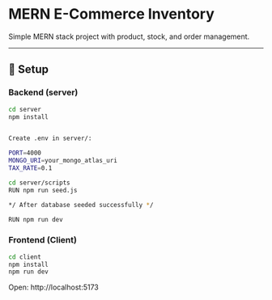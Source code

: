 # MERN E-Commerce Inventory

Simple MERN stack project with product, stock, and order management.

---

## 🔧 Setup

### Backend (server)
```bash
cd server
npm install


Create .env in server/:

PORT=4000
MONGO_URI=your_mongo_atlas_uri
TAX_RATE=0.1

cd server/scripts
RUN npm run seed.js

*/ After database seeded successfully */

RUN npm run dev
```

### Frontend (Client)
```bash
cd client
npm install
npm run dev
```

Open: http://localhost:5173